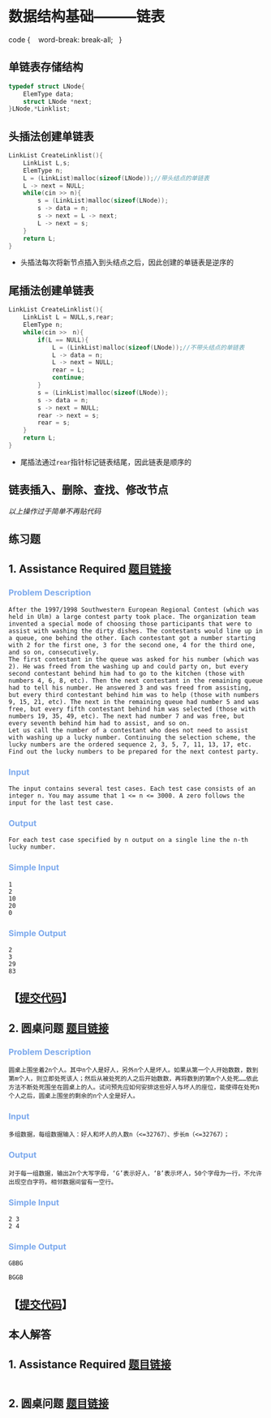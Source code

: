 数据结构基础———链表
===

code {   
word-break: break-all;  
}

## 单链表存储结构
```c++
typedef struct LNode{
    ElemType data;
    struct LNode *next;
}LNode,*Linklist;
```

## 头插法创建单链表
```c++
LinkList CreateLinklist(){
    LinkList L,s;
    ElemType n;
    L = (LinkList)malloc(sizeof(LNode));//带头结点的单链表
    L -> next = NULL;
    while(cin >> n){
        s = (LinkList)malloc(sizeof(LNode));
        s -> data = n;
        s -> next = L -> next;
        L -> next = s;
    }
    return L;
}
```
* 头插法每次将新节点插入到头结点之后，因此创建的单链表是逆序的

## 尾插法创建单链表
```c++
LinkList CreateLinklist(){
    LinkList L = NULL,s,rear;
    ElemType n;
    while(cin >>　n){
        if(L == NULL){
            L = (LinkList)malloc(sizeof(LNode));//不带头结点的单链表
            L -> data = n;
            L -> next = NULL;
            rear = L;
            continue;
        }
        s = (LinkList)malloc(sizeof(LNode));
        s -> data = n;
        s -> next = NULL;
        rear -> next = s;
        rear = s;
    }
    return L;
}
```
* 尾插法通过`rear`指针标记链表结尾，因此链表是顺序的

## 链表插入、删除、查找、修改节点
*以上操作过于简单不再贴代码*

## 练习题
## 1. Assistance Required  [题目链接](http://acm.hdu.edu.cn/showproblem.php?pid=1216)
**<h3 style="color:#7ca9ed">Problem Description</h3>**  

    After the 1997/1998 Southwestern European Regional Contest (which was held in Ulm) a large contest party took place. The organization team invented a special mode of choosing those participants that were to assist with washing the dirty dishes. The contestants would line up in a queue, one behind the other. Each contestant got a number starting with 2 for the first one, 3 for the second one, 4 for the third one, and so on, consecutively. 
    The first contestant in the queue was asked for his number (which was 2). He was freed from the washing up and could party on, but every second contestant behind him had to go to the kitchen (those with numbers 4, 6, 8, etc). Then the next contestant in the remaining queue had to tell his number. He answered 3 and was freed from assisting, but every third contestant behind him was to help (those with numbers 9, 15, 21, etc). The next in the remaining queue had number 5 and was free, but every fifth contestant behind him was selected (those with numbers 19, 35, 49, etc). The next had number 7 and was free, but every seventh behind him had to assist, and so on. 
    Let us call the number of a contestant who does not need to assist with washing up a lucky number. Continuing the selection scheme, the lucky numbers are the ordered sequence 2, 3, 5, 7, 11, 13, 17, etc. Find out the lucky numbers to be prepared for the next contest party. 

**<h3 style="color:#7ca9ed">Input</h3>**  

    The input contains several test cases. Each test case consists of an integer n. You may assume that 1 <= n <= 3000. A zero follows the input for the last test case. 

**<h3 style="color:#7ca9ed">Output</h3>** 

    For each test case specified by n output on a single line the n-th lucky number. 

**<h3 style="color:#7ca9ed">Simple Input</h3>**  

    1
    2
    10
    20
    0  

**<h3 style="color:#7ca9ed">Simple Output</h3>**  

    2
    3
    29
    83
  
## 【[提交代码](http://acm.hdu.edu.cn/submit.php?pid=1216)】

## 2. 圆桌问题  [题目链接](http://acm.hdu.edu.cn/showproblem.php?pid=4841)
**<h3 style="color:#7ca9ed">Problem Description</h3>**  

    圆桌上围坐着2n个人。其中n个人是好人，另外n个人是坏人。如果从第一个人开始数数，数到第m个人，则立即处死该人；然后从被处死的人之后开始数数，再将数到的第m个人处死……依此方法不断处死围坐在圆桌上的人。试问预先应如何安排这些好人与坏人的座位，能使得在处死n个人之后，圆桌上围坐的剩余的n个人全是好人。 

**<h3 style="color:#7ca9ed">Input</h3>**  

    多组数据，每组数据输入：好人和坏人的人数n（<=32767）、步长m（<=32767）； 

**<h3 style="color:#7ca9ed">Output</h3>** 

    对于每一组数据，输出2n个大写字母，‘G’表示好人，‘B’表示坏人，50个字母为一行，不允许出现空白字符。相邻数据间留有一空行。 

**<h3 style="color:#7ca9ed">Simple Input</h3>**  

    2 3
    2 4 

**<h3 style="color:#7ca9ed">Simple Output</h3>**  

    GBBG

    BGGB
  
## 【[提交代码](http://acm.hdu.edu.cn/submit.php?pid=4841)】

## 本人解答
## 1. Assistance Required  [题目链接](http://acm.hdu.edu.cn/showproblem.php?pid=1216)
```c

```

## 2. 圆桌问题  [题目链接](http://acm.hdu.edu.cn/showproblem.php?pid=4841)
```c

```